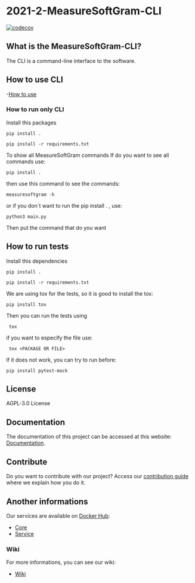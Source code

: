 # 2021-2-MeasureSoftGram-CLI

[![codecov](https://codecov.io/gh/fga-eps-mds/2021-2-MeasureSoftGram-CLI/branch/master/graph/badge.svg?token=XRPXP8LH9I)](https://codecov.io/gh/fga-eps-mds/2021-2-MeasureSoftGram-CLI)

## What is the MeasureSoftGram-CLI?
The CLI is a command-line interface to the software.

## How to use CLI
-[How to use](https://fga-eps-mds.github.io/2021-2-MeasureSoftGram-Doc/docs/artifact/how_to_use)

### How to run only CLI
Install this packages

```
pip install .
```

```
pip install -r requirements.txt
```

To show all MeasureSoftGram commands
If do you want to see all commands use:

```
pip install .
```
then use this command to see the commands:
```
measuresoftgram -h
```
or if you don´t want to run the pip install . , use:
```
python3 main.py
```
Then put the command that do you want

## How to run tests
Install this dependencies

```
pip install .
```

```
pip install -r requirements.txt
```


We are using tox for the tests, so it is good to install the tox:

```
pip install tox
```

Then you can run the tests using

```
 tox 
```

if you want to especify the file use:
```
 tox <PACKAGE OR FILE>
```

If it does not work, you can try to run before: 
```
pip install pytest-mock
```

## License

AGPL-3.0 License

## Documentation

The documentation of this project can be accessed at this website: [Documentation](https://github.com/fga-eps-mds/2021-2-MeasureSoftGram-Doc).

## Contribute

Do you want to contribute with our project? Access our [contribution guide](https://github.com/fga-eps-mds/2021-2-MeasureSoftGram-CLI/blob/develop/CONTRIBUTING.MD) where we explain how you do it. 

## Another informations
Our services are available on [Docker Hub](https://hub.docker.com/):
- [Core](https://hub.docker.com/r/measuresoftgram/core)
- [Service](https://hub.docker.com/r/measuresoftgram/service)
### Wiki
For more informations, you can see our wiki:
- [Wiki](https://fga-eps-mds.github.io/2021-2-MeasureSoftGram-Doc/)
